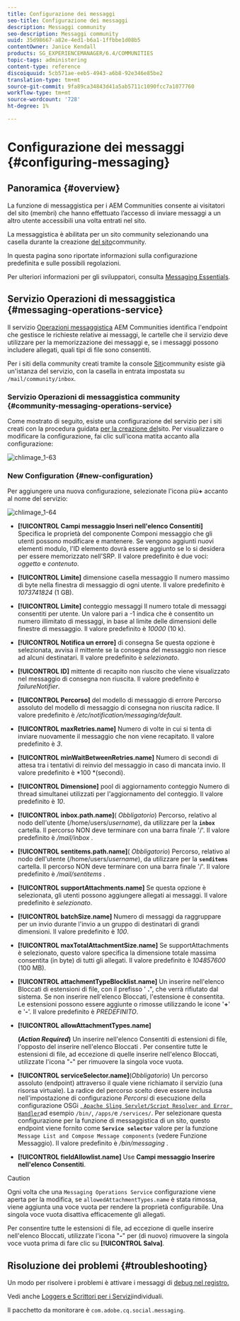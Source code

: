 ```yaml
---
title: Configurazione dei messaggi
seo-title: Configurazione dei messaggi
description: Messaggi community
seo-description: Messaggi community
uuid: 35d98667-a82e-4ed1-b6a1-1ffbbe1d08b5
contentOwner: Janice Kendall
products: SG_EXPERIENCEMANAGER/6.4/COMMUNITIES
topic-tags: administering
content-type: reference
discoiquuid: 5cb571ae-eeb5-4943-a6b8-92e346e85be2
translation-type: tm+mt
source-git-commit: 9fa89ca34843d41a5ab5711c1090fcc7a1077760
workflow-type: tm+mt
source-wordcount: '728'
ht-degree: 1%

---
```



# Configurazione dei messaggi {#configuring-messaging}

## Panoramica {#overview}

La funzione di messaggistica per i AEM Communities consente ai visitatori del sito (membri) che hanno effettuato l’accesso di inviare messaggi a un altro utente accessibili una volta entrati nel sito.

La messaggistica è abilitata per un sito community selezionando una casella durante la creazione [del sito](sites-console.md)community.

In questa pagina sono riportate informazioni sulla configurazione predefinita e sulle possibili regolazioni.

Per ulteriori informazioni per gli sviluppatori, consulta [Messaging Essentials](essentials-messaging.md).

## Servizio Operazioni di messaggistica {#messaging-operations-service}

Il servizio [Operazioni messaggistica](http://localhost:4502/system/console/configMgr/com.adobe.cq.social.messaging.client.endpoints.impl.MessagingOperationsServiceImpl) AEM Communities identifica l&#39;endpoint che gestisce le richieste relative ai messaggi, le cartelle che il servizio deve utilizzare per la memorizzazione dei messaggi e, se i messaggi possono includere allegati, quali tipi di file sono consentiti.

Per i siti della community creati tramite la console [Siti](sites-console.md)community esiste già un&#39;istanza del servizio, con la casella in entrata impostata su `/mail/community/inbox`.

### Servizio Operazioni di messaggistica community {#community-messaging-operations-service}

Come mostrato di seguito, esiste una configurazione del servizio per i siti creati con la procedura guidata [per la creazione del](sites-console.md)sito. Per visualizzare o modificare la configurazione, fai clic sull’icona matita accanto alla configurazione:

![chlimage_1-63](assets/chlimage_1-63.png)

### New Configuration {#new-configuration}

Per aggiungere una nuova configurazione, selezionate l&#39;icona più&#x200B;**+** accanto al nome del servizio:

![chlimage_1-64](assets/chlimage_1-64.png)

* **[!UICONTROL Campi  messaggio Inserì nell&#39;elenco Consentiti]** Specifica le proprietà del componente Componi messaggio che gli utenti possono modificare e mantenere. Se vengono aggiunti nuovi elementi modulo, l&#39;ID elemento dovrà essere aggiunto se lo si desidera per essere memorizzato nell&#39;SRP. Il valore predefinito è due voci: 
*oggetto* e *contenuto*.

* **[!UICONTROL Limite]** dimensione casella messaggio Il numero massimo di byte nella finestra di messaggio di ogni utente. Il valore predefinito è 
*1073741824* (1 GB).

* **[!UICONTROL Limite]** conteggio messaggi Il numero totale di messaggi consentiti per utente. Un valore pari a -1 indica che è consentito un numero illimitato di messaggi, in base al limite delle dimensioni delle finestre di messaggio. Il valore predefinito è 
*10000* (10 k).

* **[!UICONTROL Notifica un errore]** di consegna Se questa opzione è selezionata, avvisa il mittente se la consegna del messaggio non riesce ad alcuni destinatari. Il valore predefinito è 
*selezionato*.

* **[!UICONTROL ID]** mittente di recapito non riuscito che viene visualizzato nel messaggio di consegna non riuscita. Il valore predefinito è 
*failureNotifier*.

* **[!UICONTROL Percorso]** del modello di messaggio di errore Percorso assoluto del modello di messaggio di consegna non riuscita radice. Il valore predefinito è 
*/etc/notification/messaging/default*.

* **[!UICONTROL maxRetries.name]** Numero di volte in cui si tenta di inviare nuovamente il messaggio che non viene recapitato. Il valore predefinito è 
*3*.

* **[!UICONTROL minWaitBetweenRetries.name]** Numero di secondi di attesa tra i tentativi di reinvio del messaggio in caso di mancata invio. Il valore predefinito è *100 *(secondi).

* **[!UICONTROL Dimensione]** pool di aggiornamento conteggio Numero di thread simultanei utilizzati per l&#39;aggiornamento del conteggio. Il valore predefinito è 
*10*.

* **[!UICONTROL inbox.path.name]**(
*Obbligatorio*) Percorso, relativo al nodo dell&#39;utente (/home/users/*username*), da utilizzare per la **`inbox`** cartella. Il percorso NON deve terminare con una barra finale &#39;/&#39;. Il valore predefinito è */mail/inbox* .

* **[!UICONTROL sentitems.path.name]**(
*Obbligatorio*) Percorso, relativo al nodo dell&#39;utente (/home/users/*username*), da utilizzare per la **`senditems`** cartella. Il percorso NON deve terminare con una barra finale &#39;/&#39;. Il valore predefinito è */mail/sentitems* .

* **[!UICONTROL supportAttachments.name]** Se questa opzione è selezionata, gli utenti possono aggiungere allegati ai messaggi. Il valore predefinito è 
*selezionato*.

* **[!UICONTROL batchSize.name]** Numero di messaggi da raggruppare per un invio durante l&#39;invio a un gruppo di destinatari di grandi dimensioni. Il valore predefinito è 
*100*.

* **[!UICONTROL maxTotalAttachmentSize.name]** Se supportAttachments è selezionato, questo valore specifica la dimensione totale massima consentita (in byte) di tutti gli allegati. Il valore predefinito è 
*104857600* (100 MB).

* **[!UICONTROL attachmentTypeBlocklist.name]** Un  inserire nell&#39;elenco Bloccati di estensioni di file, con il prefisso &#39;
**.**&quot;, che verrà rifiutato dal sistema. Se non  inserire nell&#39;elenco Bloccati, l&#39;estensione è consentita. Le estensioni possono essere aggiunte o rimosse utilizzando le icone &#39;**+**&#39; e &#39;**-**&#39;. Il valore predefinito è *PREDEFINITO*.

* **[!UICONTROL allowAttachmentTypes.name]**

   **(*Action Required*)** Un inserire nell&#39;elenco Consentiti  di estensioni di file, l&#39;opposto del inserire nell&#39;elenco Bloccati . Per consentire tutte le estensioni di file, ad eccezione di quelle  inserire nell&#39;elenco Bloccati, utilizzate l&#39;icona &quot;**-**&quot; per rimuovere la singola voce vuota.

* **[!UICONTROL serviceSelector.name]**(*Obbligatorio*) Un percorso assoluto (endpoint) attraverso il quale viene richiamato il servizio (una risorsa virtuale). La radice del percorso scelto deve essere inclusa nell&#39;impostazione di configurazione *Percorsi* di esecuzione della configurazione OSGi [ , `Apache Sling Servlet/Script Resolver and Error Handler`](http://localhost:4502/system/console/configMgr/org.apache.sling.servlets.resolver.SlingServletResolver)ad esempio `/bin/`, `/apps/`e `/services/`. Per selezionare questa configurazione per la funzione di messaggistica di un sito, questo endpoint viene fornito come **`Service selector`** valore per la funzione `Message List and Compose Message components` (vedere Funzione [](configure-messaging.md)Messaggio). Il valore predefinito è */bin/messaging* .

* **[!UICONTROL fieldAllowlist.name]** Use 
**Campi  messaggio Inserire nell&#39;elenco Consentiti**.

>[!CAUTION]
>
>Ogni volta che una `Messaging Operations Service` configurazione viene aperta per la modifica, se `allowedAttachmentTypes.name` è stata rimossa, viene aggiunta una voce vuota per rendere la proprietà configurabile. Una singola voce vuota disattiva efficacemente gli allegati.
>
>Per consentire tutte le estensioni di file, ad eccezione di quelle  inserire nell&#39;elenco Bloccati, utilizzate l&#39;icona &quot;**-**&quot; per (di nuovo) rimuovere la singola voce vuota prima di fare clic su **[!UICONTROL Salva]**.

## Risoluzione dei problemi {#troubleshooting}

Un modo per risolvere i problemi è attivare i messaggi di [debug nel registro.](../../help/sites-administering/troubleshooting.md)

Vedi anche [Loggers e Scrittori per i Servizi](../../help/sites-deploying/configure-logging.md#loggers-and-writers-for-individual-services)individuali.

Il pacchetto da monitorare è `com.adobe.cq.social.messaging`.
